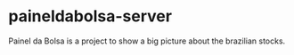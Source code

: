 paineldabolsa-server
====================

Painel da Bolsa is a project to show a big picture about the brazilian stocks.

